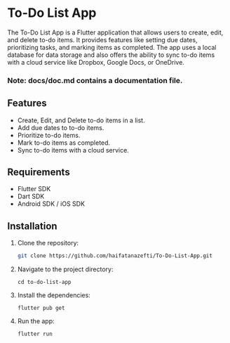 # To-Do List App

The To-Do List App is a Flutter application that allows users to create, edit, and delete to-do items. It provides features like setting due dates, prioritizing tasks, and marking items as completed. The app uses a local database for data storage and also offers the ability to sync to-do items with a cloud service like Dropbox, Google Docs, or OneDrive.
### Note: docs/doc.md contains a documentation file.
## Features

- Create, Edit, and Delete to-do items in a list.
- Add due dates to to-do items.
- Prioritize to-do items.
- Mark to-do items as completed.
- Sync to-do items with a cloud service.

## Requirements

- Flutter SDK
- Dart SDK
- Android SDK / iOS SDK

## Installation

1. Clone the repository:

   ```bash
   git clone https://github.com/haifatanazefti/To-Do-List-App.git

2. Navigate to the project directory:

    ```
    cd to-do-list-app
    ```

3. Install the dependencies:
    ```
    flutter pub get
    ```

4. Run the app:
    ```
    flutter run
    ```
